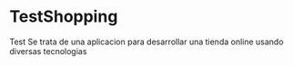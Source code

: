 # TestShopping
Test
Se trata de una aplicacion para desarrollar una tienda online usando diversas tecnologias
